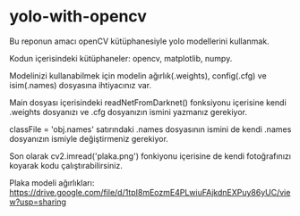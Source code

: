 # yolo-with-opencv
Bu reponun amacı openCV kütüphanesiyle yolo modellerini kullanmak.

Kodun içerisindeki kütüphaneler:
opencv, matplotlib, numpy.

Modelinizi kullanabilmek için modelin ağırlık(.weights), config(.cfg) ve isim(.names) dosyasına ihtiyacınız var. 

Main dosyası içerisindeki readNetFromDarknet() fonksiyonu içerisine kendi .weights dosyanızı ve .cfg dosyanızın ismini yazmanız gerekiyor.

classFile = 'obj.names' satırındaki .names dosyasının ismini de kendi .names dosyanızın ismiyle değiştirmeniz gerekiyor.

Son olarak cv2.imread('plaka.png') fonkiyonu içerisine de kendi fotoğrafınızı koyarak kodu çalıştırabilirsiniz.


Plaka modeli ağırlıkları:
https://drive.google.com/file/d/1tpI8mEozmE4PLwiuFAjkdnEXPuy86yUC/view?usp=sharing
